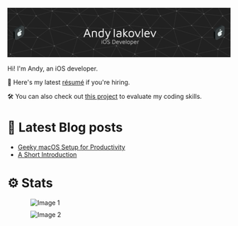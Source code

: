 ![Header](./resources/header.png)

Hi! I'm Andy, an iOS developer.

📑 Here's my latest [résumé](https://drive.proton.me/urls/A4Y493VZVC#98dDNvhDHphZ) if you're hiring.

🛠️ You can also check out [this project](https://github.com/qstrnd/wordCards) to evaluate my coding skills.

# 📖 Latest Blog posts

<!-- QSTRND_FEED:START -->
- [Geeky macOS Setup for Productivity](https://qstrnd.github.io/posts/geeky-macos-setup-for-productivity/)
- [A Short Introduction](https://qstrnd.github.io/posts/why-i-write-this-blog/)
<!-- QSTRND_FEED:END -->

# ⚙️ Stats

<div style="display: flex; flex-direction: column; align-items: center; gap: 10px;">
  <img src="https://github-readme-stats.vercel.app/api/top-langs/?username=qstrnd&layout=compact&theme=dark" 
       alt="Image 1" 
       style="max-width: 100%; height: auto; width: 400px;">
  <img src="https://leetcard.jacoblin.cool/qstrnd1" 
       alt="Image 2" 
       style="max-width: 100%; height: auto; width: 400px;">
</div>